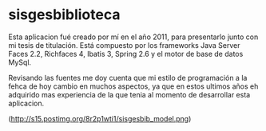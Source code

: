# sisgesbiblioteca
Esta aplicacion fué creado por mí en el año 2011, para presentarlo junto con mi tesis de titulación.
Está compuesto por los frameworks Java Server Faces 2.2, Richfaces 4, Ibatis 3, Spring 2.6 y el motor de base de datos MySql.

Revisando las fuentes me doy cuenta que mi estilo de programación a la fehca de hoy cambio en muchos aspectos, ya que en estos ultimos años eh adquirido mas experiencia de la que tenia al momento de desarrollar esta aplicacion.

(http://s15.postimg.org/8r2p1wti1/sisgesbib_model.png)

